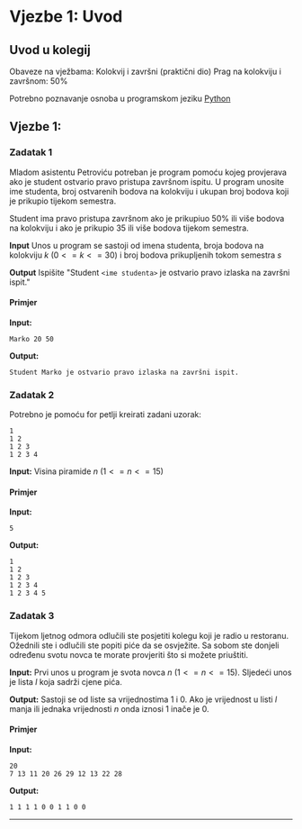 ---
---

# Vjezbe 1: Uvod

## Uvod u kolegij

Obaveze na vježbama: Kolokvij i završni (praktični dio)
Prag na kolokviju i završnom: 50%

Potrebno poznavanje osnoba u programskom jeziku [Python](https://www.python.org/)

## Vjezbe 1:

### Zadatak 1

Mladom asistentu Petroviću potreban je program pomoću kojeg provjerava ako je student ostvario pravo pristupa završnom ispitu. U program unosite ime studenta, broj ostvarenih bodova na kolokviju i ukupan broj bodova koji je prikupio tijekom semestra.

Student ima pravo pristupa završnom ako je prikupiuo 50% ili više bodova na kolokviju i ako je prikupio 35 ili više bodova tijekom semestra.

**Input**
Unos u program se sastoji od imena studenta, broja bodova na kolokviju $k$ $(0 <= k <= 30)$ i broj bodova prikupljenih tokom semestra $s$

**Output**
Ispišite "Student `<ime studenta>` je ostvario pravo izlaska na završni ispit."

#### Primjer

**Input:**
```
Marko 20 50
```

**Output:**
```
Student Marko je ostvario pravo izlaska na završni ispit.
```

### Zadatak 2

Potrebno je pomoću for petlji kreirati zadani uzorak:
```
1 
1 2 
1 2 3 
1 2 3 4 
```


**Input:** Visina piramide $n$ $(1 <= n <= 15)$

#### Primjer

**Input:**
```
5
```

**Output:**
```
1 
1 2 
1 2 3 
1 2 3 4 
1 2 3 4 5
```

### Zadatak 3

Tijekom ljetnog odmora odlučili ste posjetiti kolegu koji je radio u restoranu. Ožednili ste i odlučili ste popiti piće da se osvježite. Sa sobom ste donjeli određenu svotu novca te morate provjeriti što si možete priuštiti.

**Input:**
Prvi unos u program je svota novca $n$ $(1 <= n <= 15)$. Sljedeći unos je lista $l$ koja sadrži cjene pića.

**Output:**
Sastoji se od liste sa vrijednostima $1$ i $0$. Ako je vrijednost u listi $l$ manja ili jednaka vrijednosti $n$ onda iznosi $1$ inače je $0$.

#### Primjer

**Input:**
```
20
7 13 11 20 26 29 12 13 22 28 
```


**Output:**
```
1 1 1 1 0 0 1 1 0 0
```

---